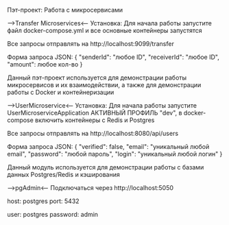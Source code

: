Пэт-проект: Работа с микросервисами

-->Transfer Microservices<--
Установка:
Для начала работы запустите файл docker-compose.yml и все основные контейнеры запустятся

Все запросы отправлять на http://localhost:9099/transfer

Форма запроса JSON:
{
    "senderId": "любое ID",
    "receiverId": "любое ID",
    "amount": любое кол-во
}

Данный пэт-проект используется для демонстрации работы микросервисов и их взаимодействии, а также для демонстрации работы с Docker и контейнеризации

-->UserMicroservice<--
Установка:
Для начала работы запустите UserMicroserviceApplication АКТИВНЫЙ ПРОФИЛЬ "dev", в docker-compose включить контейнеры с Redis и Postgres

Все запросы отправлять на http://localhost:8080/api/users

Форма запроса JSON:
{
    "verified": false,
    "email": "уникальный любой email",
    "password": "любой пароль",
    "login": "уникальный любой логин"
}

Данный модуль используется для демонстрации работы с базами данных Postgres/Redis и кэширования

-->pgAdmin<--
Подключаться через http://localhost:5050

host: postgres
port: 5432

user: postgres
password: admin
